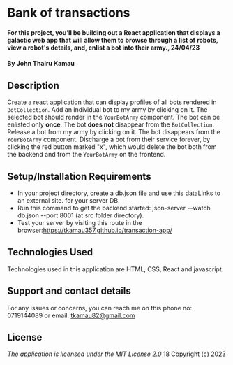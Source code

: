 # Bank of transactions
#### For this project, you’ll be building out a React application that displays a galactic web app that will allow them to browse through a list of robots, view a robot's details, and, enlist a bot into their army., 24/04/23
#### By **John Thairu Kamau**

## Description
Create a react application that can display profiles of all bots rendered in `BotCollection`. Add an individual bot to my army by clicking on it. The selected bot should render in the `YourBotArmy` component. The bot can be enlisted only **once**. The bot **does not** disappear from the `BotCollection`. Release a bot from my army by clicking on it. The bot disappears from the `YourBotArmy` component. Discharge a bot from their service forever, by clicking the red button marked "x", which would delete the bot both from the backend and from the `YourBotArmy` on the frontend.

## Setup/Installation Requirements
* In your project directory, create a db.json file and use this dataLinks to an external site. for your server DB.
* Run this command to get the backend started: json-server --watch db.json --port 8001 (at src folder directory).
* Test your server by visiting this route in the browser:https://tkamau357.github.io/transaction-app/

## Technologies Used
Technologies used in this application are HTML, CSS, React and javascript.

## Support and contact details
For any issues or concerns, you can reach me on this phone no: 0719144089 or  email: tkamau82@gmail.com

## License
*The application is licensed under the MIT License 2.0*
18
Copyright (c) 2023 

